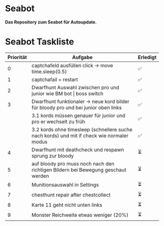 # Seabot
**Das Repository zum Seabot für Autoupdate.**

# Seabot Taskliste

| Priorität | Aufgabe                                                                                             | Erledigt |
|-----------|------------------------------------------------------------------------------------------------------|----------|
| 0         | captchafeld ausfüllen click -> move time.sleep(0.5)                                                 | ✅       |
| 1         | captchafail = restart                                                                               | ✅       |
| 2         | Dwarfhunt Auswahl zwischen pro und junior wie BM bot \| boss switch                                 | ✅       |
| 3         | Dwarfhunt funktionaler -> neue kord bilder für bloody pro und bei junior oben links                | ✅       |
|           | 3.1 kords müssen genauer für junior und pro er wechselt zu früh                                     | ✅       |
|           | 3.2 kords ohne timesleep (schnellere suche nach kords) und mit if check wie normaler modus          | ✅       |
| 4         | Dwarfhunt mit deathcheck und respawn sprung zur bloody                                              | ⏳       |
| 5         | auf bloody pro muss noch nach den richtigen Bildern bei Bewegung geschaut werden                    | ⏳       |
| 6         | Munitionsauswahl in Settings                                                                        | ⏳       |
| 7         | chesthunt repair after chestcollect                                                                 | ⏳       |
| 8         | Karte 11 geht nicht unten links                                                                     | ⏳       |
| 9         | Monster Reichweite etwas weniger (20%)                                                              | ⏳       |
